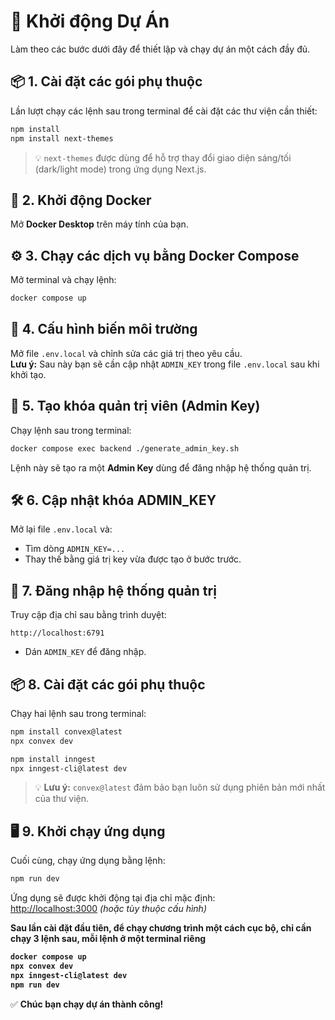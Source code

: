 # 🚀 Khởi động Dự Án

Làm theo các bước dưới đây để thiết lập và chạy dự án một cách đầy đủ.

## 📦 1. Cài đặt các gói phụ thuộc

Lần lượt chạy các lệnh sau trong terminal để cài đặt các thư viện cần thiết:

```bash
npm install
npm install next-themes
```

> 💡 `next-themes` được dùng để hỗ trợ thay đổi giao diện sáng/tối (dark/light mode) trong ứng dụng Next.js.

## 🐳 2. Khởi động Docker

Mở **Docker Desktop** trên máy tính của bạn.

## ⚙️ 3. Chạy các dịch vụ bằng Docker Compose

Mở terminal và chạy lệnh:

```bash
docker compose up
```

## 📝 4. Cấu hình biến môi trường

Mở file `.env.local` và chỉnh sửa các giá trị theo yêu cầu.  
**Lưu ý:** Sau này bạn sẽ cần cập nhật `ADMIN_KEY` trong file `.env.local` sau khi khởi tạo.

## 🔑 5. Tạo khóa quản trị viên (Admin Key)

Chạy lệnh sau trong terminal:

```bash
docker compose exec backend ./generate_admin_key.sh
```

Lệnh này sẽ tạo ra một **Admin Key** dùng để đăng nhập hệ thống quản trị.

## 🛠️ 6. Cập nhật khóa ADMIN_KEY

Mở lại file `.env.local` và:

- Tìm dòng `ADMIN_KEY=...`
- Thay thế bằng giá trị key vừa được tạo ở bước trước.

## 🔐 7. Đăng nhập hệ thống quản trị

Truy cập địa chỉ sau bằng trình duyệt:

```
http://localhost:6791
```

- Dán `ADMIN_KEY` để đăng nhập.

## 📦 8. Cài đặt các gói phụ thuộc

Chạy hai lệnh sau trong terminal:

```bash
npm install convex@latest
npx convex dev

npm install inngest
npx inngest-cli@latest dev
```

> 💡 **Lưu ý:** `convex@latest` đảm bảo bạn luôn sử dụng phiên bản mới nhất của thư viện.

## 🖥️ 9. Khởi chạy ứng dụng

Cuối cùng, chạy ứng dụng bằng lệnh:

```bash
npm run dev
```

Ứng dụng sẽ được khởi động tại địa chỉ mặc định:  
[http://localhost:3000](http://localhost:3000) _(hoặc tùy thuộc cấu hình)_

<b>Sau lần cài đặt đầu tiên, để chạy chương trình một cách cục bộ, chỉ cần chạy 3 lệnh sau, mỗi lệnh ở một terminal riêng

```bash
docker compose up
npx convex dev
npx inngest-cli@latest dev
npm run dev
```

</b>

✅ **Chúc bạn chạy dự án thành công!**

